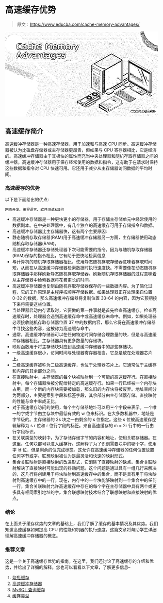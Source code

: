 # 高速缓存优势

> 原文：<https://www.educba.com/cache-memory-advantages/>

![Cache Memory Advantages](img/419e6b403d97b65a377e71539b89c04c.png)



## 高速缓存简介

高速缓冲存储器是一种高速存储器，用于加速和与高速 CPU 同步。高速缓冲存储器被认为比磁盘存储器或主存储器更昂贵，但如果与 CPU 寄存器相比，它是经济的。高速缓冲存储器由于其极快的属性而充当中央处理器和随机存取存储器之间的缓冲器。高速缓冲存储器用于保存经常使用的数据和指令，这有助于在请求时保持这些数据和指令对 CPU 快速可用。它还用于减少从主存储器访问数据的平均时间。

### 高速缓存的优势

以下是下面给出的优点:

<small>网页开发、编程语言、软件测试&其他</small>

*   高速缓冲存储器是一种更快更小的存储器，用于存储主存储单元中经常使用的数据副本。在中央处理器中，有几个独立的高速缓存可用于存储指令和数据。
*   高速缓冲存储器比主存储器快，这有两个主要原因:
*   静态随机存取存储器(RAM)用于高速缓冲存储器另一方面，主存储器使用动态随机存取存储器(RAM)。
*   高速缓冲存储器还存储处理器下次可能需要的指令，因为与随机存取存储器(RAM)保存的指令相比，它有助于更快地检索信息
*   与计算机的随机存取存储器相比，使用静态随机存取存储器意味着存取时间短，从而在从高速缓冲存储器检索数据时执行速度快。不需要像在动态随机存取存储器中那样刷新静态随机存取存储器。刷新随机存取存储器的过程意味着从主存储器中检索数据将花费更长的时间。
*   高速缓冲存储器也复制由随机存取存储器保存的一些数据内容。为了简化过程，它的工作原理是主程序按顺序存储数据。如果处理器正在处理来自位置 0-32 的数据，那么高速缓冲存储器将复制位置 33-64 的内容，因为它预期接下来将需要这些位置。
*   当处理器启动内存读取时，它要做的第一件事就是首先检查高速缓存。检查高速缓存时，处理器会遇到高速缓存命中或高速缓存未命中。例如，如果处理器必须接收随机存取存储器位置 37 中的数据内容，那么它将在高速缓冲存储器中寻找这些内容，这被称为高速缓存命中。
*   通常，高速缓冲存储器可以在任何特定时间存储合理数量的块，但是与高速缓冲存储器相比，主存储器具有更多数量的存储块。
*   映射函数用于将主存储块对应到高速缓冲存储器中的那些存储块。
*   一级高速缓存很小，访问时间与处理器寄存器相当。它总是放在处理器芯片上。
*   二级高速缓存被称为二级高速缓存，也位于处理器芯片上。它通常位于主缓存和内存的其余部分之间。
*   在直接映射中，主存储器的每个块被映射到一个可能的高速缓存行。在直接映射中，每个存储器块被分配给特定的高速缓存行。如果一行已经被一个内存块占用，而一个新的内存块需要被加载，那么旧的内存块将被废弃。地址空间分为两部分，主要是索引字段和标签字段，其余部分由主存储器存储。直接映射的性能与命中率成正比。
*   对于高速缓存访问的使用，每个主存储器地址可以用三个字段来表示。一个唯一的字或字节由主存块中最低有效的 w 位来标识。在大多数机器中，地址是字节级的。主存储器的 2s 块之一由剩余的 s 位指定。这些 s 位被高速缓存逻辑解释为 s r 位和 r 位行字段的标签。来自高速缓存的 m = 2r 行中的一行由行字段标识。
*   在关联类型的映射中，为了存储存储字节的内容和地址，使用关联存储器。在这里，任何块都可以进入缓存行。这解释了为了识别需要块中的哪个字，使用字 id 位，但是剩余的位完成标签。这允许在高速缓冲存储器的任何位置放置任何字节或字。联想映射被认为是最灵活和快速的映射形式。
*   集合关联映射是直接映射的改进形式，它消除了直接映射的缺点。集合关联映射解决了直接映射可能出现的抖动问题。这个问题是通过具有一组几行来解决的，这几行将创建用于将块映射到高速缓存中的集合，而不是具有用于将块映射到高速缓存中的一行。现在，内存中的一个块能够映射到一个集合中的任何一行。集合关联映射允许高速缓存中存在的每个字在主存储器中具有两个或更多具有相同索引地址的字。集合联想映射技术结合了联想映射和直接映射的优点。

### 结论

在上面关于缓存优势的文章的基础上，我们了解了缓存的基本情况及其优势。我们知道高速缓存如何提高 CPU 的性能和机器的执行速度。这篇文章将帮助学生详细理解高速缓冲存储器的概念。

### 推荐文章

这是一个关于高速缓存优势的指南。在这里，我们还讨论了高速缓存的介绍和优势，并给出了详细的解释。您也可以看看以下文章，了解更多信息–

1.  [烧瓶缓存](https://www.educba.com/flask-cache/)
2.  [高速缓冲存储器](https://www.educba.com/cache-memory/)
3.  [MySQL 查询缓存](https://www.educba.com/mysql-query-cache/)
4.  [缓存类型](https://www.educba.com/cache-memory-types/)





